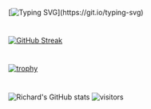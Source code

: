 [![Typing SVG](https://readme-typing-svg.herokuapp.com?size=70&duration=4997&color=25FF00&width=600&height=100&lines=Welcome+Nerds!)](https://git.io/typing-svg)
#
[![GitHub Streak](https://github-readme-streak-stats.herokuapp.com/?user=Ye-Yint-Nyo-Hmine)](https://git.io/streak-stats)
# 
[![trophy](https://github-profile-trophy.vercel.app/?username=Ye-Yint-Nyo-Hmine&theme=darkhub)](https://github.com/Ye-Yint-Nyo-Hmine/github-profile-trophy)

#
![Richard's GitHub stats](https://github-readme-stats.vercel.app/api?username=Ye-Yint-Nyo-Hmine&show_icons=true&theme=tokyonight)
![visitors](https://visitor-badge.glitch.me/badge?page_id=page.id&left_color=green&right_color=red)
